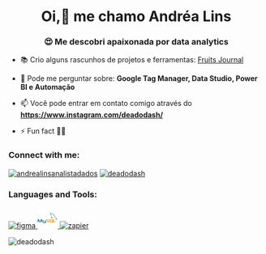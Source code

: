 <h1 align="center">Oi,👋 me chamo Andréa Lins</h1>
<h3 align="center">😍 Me descobri apaixonada por data analytics</h3>

- 📚 Crio alguns rascunhos de projetos e ferramentas: [Fruits Journal](https://handsome-almandine-89e.notion.site/dfdbcbe4cdce4cc78fbcd105db9698fa?v=c287b26cf83d44fd916479618ac6df57)

- 💬 Pode me perguntar sobre: **Google Tag Manager, Data Studio, Power BI e Automação**

- 📫 Você pode entrar em contato comigo através do **https://www.instagram.com/deadodash/**

- ⚡ Fun fact **🐶💙**

<h3 align="left">Connect with me:</h3>
<p align="left">
<a href="https://linkedin.com/in/andrealinsanalistadados" target="blank"><img align="center" src="https://raw.githubusercontent.com/rahuldkjain/github-profile-readme-generator/master/src/images/icons/Social/linked-in-alt.svg" alt="andrealinsanalistadados" height="30" width="40" /></a>
<a href="https://instagram.com/deadodash" target="blank"><img align="center" src="https://raw.githubusercontent.com/rahuldkjain/github-profile-readme-generator/master/src/images/icons/Social/instagram.svg" alt="deadodash" height="30" width="40" /></a>
</p>

<h3 align="left">Languages and Tools:</h3>
<p align="left"> <a href="https://www.figma.com/" target="_blank" rel="noreferrer"> <img src="https://www.vectorlogo.zone/logos/figma/figma-icon.svg" alt="figma" width="40" height="40"/> </a> <a href="https://www.mysql.com/" target="_blank" rel="noreferrer"> <img src="https://raw.githubusercontent.com/devicons/devicon/master/icons/mysql/mysql-original-wordmark.svg" alt="mysql" width="40" height="40"/> </a> <a href="https://zapier.com" target="_blank" rel="noreferrer"> <img src="https://www.vectorlogo.zone/logos/zapier/zapier-icon.svg" alt="zapier" width="40" height="40"/> </a> </p>

<p><img align="center" src="https://github-readme-stats.vercel.app/api/top-langs?username=deadodash&show_icons=true&locale=en&layout=compact" alt="deadodash" /></p>

<!---
- 👋 Hi, I’m @deadodash
- 👀 I’m interested in ...
- 🌱 I’m currently learning ...
- 💞️ I’m looking to collaborate on ...
- 📫 How to reach me ...


deadodash/deadodash is a ✨ special ✨ repository because its `README.md` (this file) appears on your GitHub profile.
You can click the Preview link to take a look at your changes.
--->
